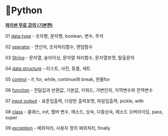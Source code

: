 # :book: ​Python

[**파이썬 무료 강의 (기본편)**](https://www.inflearn.com/course/%EB%82%98%EB%8F%84%EC%BD%94%EB%94%A9-%ED%8C%8C%EC%9D%B4%EC%8D%AC-%EA%B8%B0%EB%B3%B8/dashboard)

01 [data type](https://github.com/kimjinmi/Study/blob/main/Python/01%20datatype.py) - 숫자형, 문자형, boolean, 변수, 주석

02 [operator](https://github.com/kimjinmi/Study/blob/main/Python/02%20operator.py) - 연산자, 숫자처리함수, 랜덤함수

03 [String](https://github.com/kimjinmi/Study/blob/main/Python/03%20String.py) - 문자열, 슬라이싱, 문자열 처리함수, 문자열포맷, 탈출문자

04 [data structure](https://github.com/kimjinmi/Study/blob/main/Python/04%20data%20structure.py) - 리스트, 사전, 튜플, 세트

05 [control](https://github.com/kimjinmi/Study/blob/main/Python/05%20control.py) - if, for, while, continue와 break, 한줄for

06 [function](https://github.com/kimjinmi/Study/blob/main/Python/06%20function.py) - 전달값과 반환값, 기본값, 키워드, 가변인자, 지역변수와 전역변수

07 [input output](https://github.com/kimjinmi/Study/blob/main/Python/07%20input%20output.py#L80) - 표준입출력, 다양한 출력포맷, 파일입출력, pickle, with

08 [class](https://github.com/kimjinmi/Study/blob/main/Python/08%20class.py) - 클래스, init, 멤버 변수, 메소드, 상속, 다중상속, 메소드 오버라이딩, pass, super

09 [exception](https://github.com/kimjinmi/Study/blob/main/Python/09%20exception.py) - 예외처리, 사용자 정의 예외처리, finally